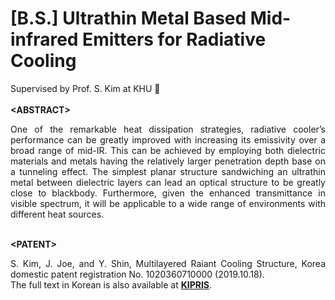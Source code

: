 # [B.S.] Ultrathin Metal Based Mid-infrared Emitters for Radiative Cooling
Supervised by Prof. S. Kim at KHU 🙌
<br><br>
**&lt;ABSTRACT&gt;**
<div align="justify"> 
  One of the remarkable heat dissipation strategies, radiative cooler’s performance can be greatly improved with increasing its emissivity over a broad range of mid-IR. This can be achieved by employing both dielectric materials and metals having the relatively larger penetration depth base on a tunneling effect. The simplest planar structure sandwiching an ultrathin metal between dielectric layers can lead an optical structure to be greatly close to blackbody. Furthermore, given the enhanced transmittance in visible spectrum, it will be applicable to a wide range of environments with different heat sources.
</div>
<br>

**&lt;PATENT&gt;**
<br><div align="justify"> 
S. Kim, J. Joe, and Y. Shin, Multilayered Raiant Cooling Structure, Korea domestic patent registration No. 1020360710000 (2019.10.18).
<br>The full text in Korean is also available at [**KIPRIS**](https://doi.org/10.8080/1020180067579).
</div>
